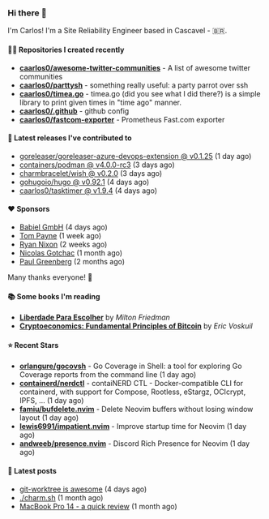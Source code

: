 ### Hi there 👋

I'm Carlos! I'm a Site Reliability Engineer based in Cascavel - 🇧🇷.

#### 👨‍💻 Repositories I created recently
- **[caarlos0/awesome-twitter-communities](https://github.com/caarlos0/awesome-twitter-communities)** - A list of awesome twitter communities
- **[caarlos0/parttysh](https://github.com/caarlos0/parttysh)** - something really useful: a party parrot over ssh
- **[caarlos0/timea.go](https://github.com/caarlos0/timea.go)** - timea.go (did you see what I did there?) is a simple library to print given times in &#34;time ago&#34; manner.
- **[caarlos0/.github](https://github.com/caarlos0/.github)** - github config
- **[caarlos0/fastcom-exporter](https://github.com/caarlos0/fastcom-exporter)** - Prometheus Fast.com exporter

#### 🚀 Latest releases I've contributed to


- [goreleaser/goreleaser-azure-devops-extension @ v0.1.25](https://github.com/goreleaser/goreleaser-azure-devops-extension/releases/tag/v0.1.25) (1 day ago)
- [containers/podman @ v4.0.0-rc3](https://github.com/containers/podman/releases/tag/v4.0.0-rc3) (3 days ago)
- [charmbracelet/wish @ v0.2.0](https://github.com/charmbracelet/wish/releases/tag/v0.2.0) (3 days ago)
- [gohugoio/hugo @ v0.92.1](https://github.com/gohugoio/hugo/releases/tag/v0.92.1) (4 days ago)
- [caarlos0/tasktimer @ v1.9.4](https://github.com/caarlos0/tasktimer/releases/tag/v1.9.4) (4 days ago)

#### ❤️ Sponsors
- [Babiel GmbH](https://github.com/babiel) (4 days ago)
- [Tom Payne](https://github.com/twpayne) (1 week ago)
- [Ryan Nixon](https://github.com/taiidani) (2 weeks ago)
- [Nicolas Gotchac](https://github.com/ngotchac) (1 month ago)
- [Paul Greenberg](https://github.com/greenpau) (2 months ago)

Many thanks everyone! 🙏

#### 📚 Some books I'm reading
- **[Liberdade Para Escolher](https://www.goodreads.com/book/show/17238591-liberdade-para-escolher)** by _Milton Friedman_
- **[Cryptoeconomics: Fundamental Principles of Bitcoin](https://www.goodreads.com/book/show/56919322-cryptoeconomics)** by _Eric Voskuil_

#### ⭐ Recent Stars


- **[orlangure/gocovsh](https://github.com/orlangure/gocovsh)** - Go Coverage in Shell: a tool for exploring Go Coverage reports from the command line (1 day ago)
- **[containerd/nerdctl](https://github.com/containerd/nerdctl)** - contaiNERD CTL - Docker-compatible CLI for containerd, with support for Compose, Rootless, eStargz, OCIcrypt, IPFS, ... (1 day ago)
- **[famiu/bufdelete.nvim](https://github.com/famiu/bufdelete.nvim)** - Delete Neovim buffers without losing window layout (1 day ago)
- **[lewis6991/impatient.nvim](https://github.com/lewis6991/impatient.nvim)** - Improve startup time for Neovim (1 day ago)
- **[andweeb/presence.nvim](https://github.com/andweeb/presence.nvim)** - Discord Rich Presence for Neovim (1 day ago)

#### 📄 Latest posts
- [git-worktree is awesome](https://carlosbecker.com/posts/git-worktrees/) (4 days ago)
- [./charm.sh](https://carlosbecker.com/posts/charm/) (1 month ago)
- [MacBook Pro 14 - a quick review](https://carlosbecker.com/posts/macbook-pro-14/) (1 month ago)
